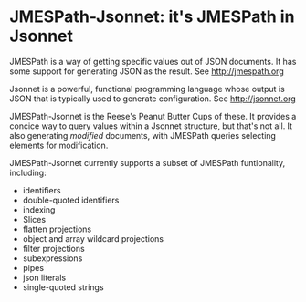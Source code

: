 # JMESPath-Jsonnet: it's JMESPath in Jsonnet

JMESPath is a way of getting specific values out of JSON documents.  It has
some support for generating JSON as the result.  See http://jmespath.org

Jsonnet is a powerful, functional programming language whose output is JSON
that is typically used to generate configuration.  See http://jsonnet.org

JMESPath-Jsonnet is the Reese's Peanut Butter Cups of these.  It provides a
concice way to query values within a Jsonnet structure, but that's not all.  It
also generating *modified* documents, with JMESPath queries selecting elements
for modification.

JMESPath-Jsonnet currently supports a subset of JMESPath funtionality,
including:

 * identifiers
 * double-quoted identifiers
 * indexing
 * Slices
 * flatten projections
 * object and array wildcard projections
 * filter projections
 * subexpressions
 * pipes
 * json literals
 * single-quoted strings
